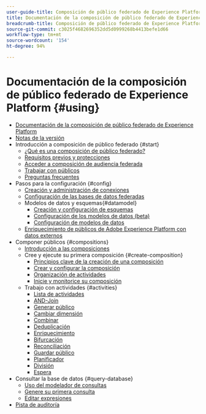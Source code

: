 ```yaml
---
user-guide-title: Composición de público federado de Experience Platform
title: Documentación de la composición de público federado de Experience Platform
breadcrumb-title: Composición de público federado de Experience Platform
source-git-commit: c3025f4682696352dd5d0999268b4413befe1d66
workflow-type: tm+mt
source-wordcount: '154'
ht-degree: 94%

---
```



# Documentación de la composición de público federado de Experience Platform {#using}

+ [Documentación de la composición de público federado de Experience Platform](home.md)
+ [Notas de la versión](start/release-notes.md)
+ Introducción a composición de público federado {#start}
   + [¿Qué es una composición de público federado?](start/get-started.md)
   + [Requisitos previos y protecciones](start/access-prerequisites.md)
   + [Acceder a composición de audiencia federada](start/feature-access.md)
   + [Trabajar con públicos](start/audiences.md)
   + [Preguntas frecuentes](start/faq.md)
+ Pasos para la configuración {#config}
   + [Creación y administración de conexiones](connections/connections.md)
   + [Configuración de las bases de datos federadas](connections/federated-db.md)
   + Modelos de datos y esquemas{#datamodel}
      + [Creación y configuración de esquemas](customer/schemas.md)
      + [Configuración de los modelos de datos (beta)](data-management/gs-models-beta.md)
      + [Configuración de modelos de datos](data-management/gs-models.md)
   + [Enriquecimiento de públicos de Adobe Experience Platform con datos externos](connections/destinations.md)
+ Componer públicos {#compositions}
   + [Introducción a las composiciones](compositions/gs-compositions.md)
   + Cree y ejecute su primera composición {#create-composition}
      + [Principios clave de la creación de una composición](compositions/gs-composition-creation.md)
      + [Crear y configurar la composición](compositions/create-composition.md)
      + [Organización de actividades](compositions/orchestrate-activities.md)
      + [Inicie y monitorice su composición](compositions/start-monitor-composition.md)
   + Trabajo con actividades {#activities}
      + [Lista de actividades](compositions/activities/about-activities.md)
      + [AND-Join](compositions/activities/and-join.md)
      + [Generar público](compositions/activities/build-audience.md)
      + [Cambiar dimensión](compositions/activities/change-dimension.md)
      + [Combinar](compositions/activities/combine.md)
      + [Deduplicación](compositions/activities/deduplication.md)
      + [Enriquecimiento](compositions/activities/enrichment.md)
      + [Bifurcación](compositions/activities/fork.md)
      + [Reconciliación](compositions/activities/reconciliation.md)
      + [Guardar público](compositions/activities/save-audience.md)
      + [Planificador](compositions/activities/scheduler.md)
      + [División](compositions/activities/split.md)
      + [Espera](compositions/activities/wait.md)
+ Consultar la base de datos {#query-database}
   + [Uso del modelador de consultas](query/query-modeler-overview.md)
   + [Genere su primera consulta](query/build-query.md)
   + [Editar expresiones](query/expression-editor.md)
+ [Pista de auditoría](admin/audit-trail.md)
